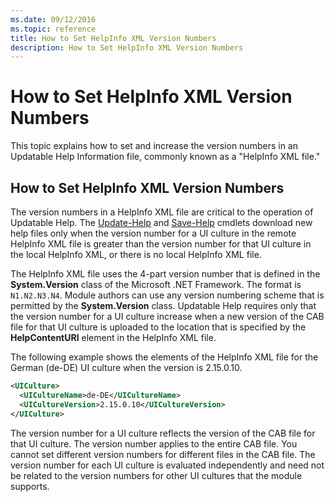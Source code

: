 ```yaml
---
ms.date: 09/12/2016
ms.topic: reference
title: How to Set HelpInfo XML Version Numbers
description: How to Set HelpInfo XML Version Numbers
---
```

# How to Set HelpInfo XML Version Numbers

This topic explains how to set and increase the version numbers in an Updatable Help Information
file, commonly known as a "HelpInfo XML file."

## How to Set HelpInfo XML Version Numbers

The version numbers in a HelpInfo XML file are critical to the operation of Updatable Help. The
[Update-Help](/powershell/module/Microsoft.PowerShell.Core/Update-Help) and
[Save-Help](/powershell/module/Microsoft.PowerShell.Core/Save-Help) cmdlets download new help files
only when the version number for a UI culture in the remote HelpInfo XML file is greater than the
version number for that UI culture in the local HelpInfo XML, or there is no local HelpInfo XML
file.

The HelpInfo XML file uses the 4-part version number that is defined in the **System.Version** class
of the Microsoft .NET Framework. The format is `N1.N2.N3.N4`. Module authors can use any version
numbering scheme that is permitted by the **System.Version** class. Updatable Help requires only
that the version number for a UI culture increase when a new version of the CAB file for that UI
culture is uploaded to the location that is specified by the **HelpContentURI** element in the
HelpInfo XML file.

The following example shows the elements of the HelpInfo XML file for the German (de-DE) UI culture
when the version is 2.15.0.10.

```xml
<UICulture>
  <UICultureName>de-DE</UICultureName>
  <UICultureVersion>2.15.0.10</UICultureVersion>
</UICulture>
```

The version number for a UI culture reflects the version of the CAB file for that UI culture. The
version number applies to the entire CAB file. You cannot set different version numbers for
different files in the CAB file. The version number for each UI culture is evaluated independently
and need not be related to the version numbers for other UI cultures that the module supports.

